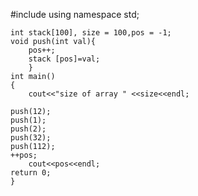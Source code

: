 #include <iostream>
using namespace std;

    int stack[100], size = 100,pos = -1;
    void push(int val){
        pos++;
        stack [pos]=val;
        }
    int main()
    {
        cout<<"size of array " <<size<<endl;
       
    push(12);
    push(1);
    push(2);
    push(32);
    push(112);
    ++pos;
        cout<<pos<<endl;
    return 0;
    }
